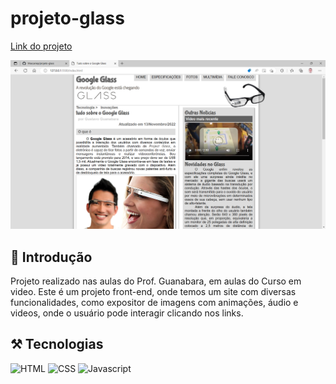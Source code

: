 # projeto-glass

[Link do projeto](https://projeto-glass.surge.sh)

![imagemFinalizado](./_imagens/Tudo%20sobre%20o%20Google%20Glass%20e%20mais.png)

## 📖 Introdução
Projeto realizado nas aulas do Prof. Guanabara, em aulas do Curso em video.
Este é um projeto front-end, onde temos um site com diversas funcionalidades, como expositor de imagens com animações, áudio e videos, onde o usuário pode interagir clicando nos links.

## ⚒️ Tecnologias 

![HTML](https://img.shields.io/badge/HTML5-E34F26?style=for-the-badge&logo=html5&logoColor=white)
![CSS](https://img.shields.io/badge/CSS3-1572B6?style=for-the-badge&logo=css3&logoColor=white)
![Javascript](https://img.shields.io/badge/JavaScript-323330?style=for-the-badge&logo=javascript&logoColor=F7DF1E)